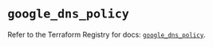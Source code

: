 # `google_dns_policy`

Refer to the Terraform Registry for docs: [`google_dns_policy`](https://registry.terraform.io/providers/hashicorp/google-beta/5.26.0/docs/resources/google_dns_policy).
